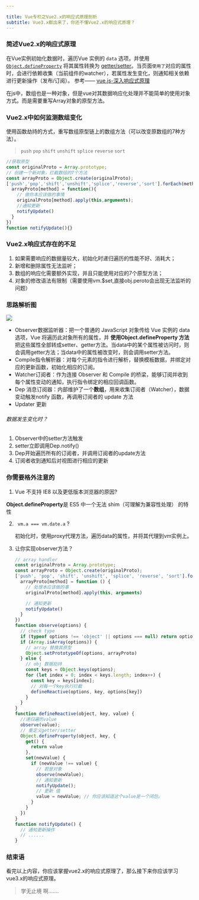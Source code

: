 ```yaml
---

title: Vue专栏之Vue2.x的响应式原理剖析
subtitle: Vue3.x都出来了，你还不懂Vue2.x的响应式原理？
---
```


### 简述Vue2.x的响应式原理

在Vue实例初始化数据时，遍历Vue 实例的 `data` 选项，并使用 [`Object.defineProperty`](https://developer.mozilla.org/zh-CN/docs/Web/JavaScript/Reference/Global_Objects/Object/defineProperty) 将其属性转换为 [getter/setter](https://developer.mozilla.org/zh-CN/docs/Web/JavaScript/Guide/Working_with_Objects#%E5%AE%9A%E4%B9%89_getters_%E4%B8%8E_setters)。当页面`使用了`对应的属性时，会进行依赖收集（当前组件的watcher），若属性发生变化，则通知相关依赖进行更新操作（发布/订阅）。 参考—— [vue.js-深入响应式原理](https://cn.vuejs.org/v2/guide/reactivity.html)

在js中，数组也是一种对象，但是vue对其数据响应化处理并不能简单的使用对象方式。而是需要重写Array对象的原型方法。

### Vue2.x中如何监测数组变化

使用函数劫持的方式，重写数组原型链上的数组方法（可以改变原数组的7种方法）。

> `push` `pop` `shift` `unshift` `splice`  `reverse`  `sort` 

```javascript
//获取原型
const originalProto = Array.prototype;
// 创建一个新对象，拦截数组的7个方法
const arrayProto = Object.create(originalProto);
['push','pop','shift','unshift','splice','reverse','sort'].forEach(method=>{
  arrayProto[method] = function(){
    // 做你本应该做的事情
    originalProto[method].apply(this,arguments);
    //通知更新
    notifyUpdate()
  }
})
function notifyUpdate(){}
```

### Vue2.x响应式存在的不足

1. 如果需要响应的数据量较大，初始化时递归遍历的性能不好、消耗大；
2. 新增和删除属性无法监听；
3. 数组的响应化需要额外实现，并且只能使用对应的7个原型方法；
4. 对象的修改语法有限制（需要使用vm.$set,直接obj.peroto会出现无法监听的问题）


### 思路解析图

![](http://dukangblog.top/img/vue.observer.watcher.jpg)

- Observer数据监听器：把一个普通的 JavaScript 对象传给 Vue 实例的 data 选项，Vue 将遍历此对象所有的属性，并 **使用Object.defineProperty 方法** 把这些属性全部转成setter、getter方法。当data中的某个属性被访问时，则会调用getter方法；当data中的属性被改变时，则会调用setter方法。
- Compile指令解析器：对每个元素的指令进行解析，替换模板数据，并绑定对应的更新函数，初始化相应的订阅。
- Watcher订阅者：作为连接 Observer 和 Compile 的桥梁，能够订阅并收到每个属性变动的通知，执行指令绑定的相应回调函数。
- Dep 消息订阅器：内部维护了一个**数组**，用来收集订阅者（Watcher），数据变动触发notify 函数，再调用订阅者的 update 方法
- Updater 更新

###### 数据发生变化时？

1. Observer中的setter方法触发
2. setter立即调用Dep.notify()
3. Dep开始遍历所有的订阅者，并调用订阅者的update方法
4. 订阅者收到通知后对视图进行相应的更新

### 你需要格外注意的

1.  Vue 不支持 IE8 以及更低版本浏览器的原因?

   **Object.defineProperty**是 ES5 中一个无法 shim（可理解为兼容性处理） 的特性

2. ` vm.a === vm.date.a`  ?

   初始化时，使用proxy代理方法，遍历data的属性，并将其代理到vm实例上。

3. 让你实现observer方法？

   ```javascript
   // array handler
   const originalProto = Array.prototype;
   const arrayProto = Object.create(originalProto);
   ['push', 'pop', 'shift', 'unshift', 'splice', 'reverse', 'sort'].forEach(method => {
     arrayProto[method] = function () {
       // 处理本应该做的事
       originalProto[method].apply(this, arguments)

       // 通知更新
       notifyUpdate()
     }
   })
   function observe(options) {
     // check type 
     if (typeof options !== 'object' || options === null) return options
     if (Array.isArray(options)) {
       // array 替换其原型
       Object.setPrototypeOf(options, arrayProto)
     } else {
       // obj 数据劫持
       const keys = Object.keys(options);
       for (let index = 0; index < keys.length; index++) {
         const key = keys[index];
         // 对每一个key执行拦截
         defineReactive(options, key, options[key])
       }
     }
   }
   function defineReactive(object, key, value) {
     //递归遍历value
     observe(value);
     // 重定义getter/setter
     Object.defineProperty(object, key, {
       get() {
         return value
       },
       set(newValue) {
         if (newValue !== value) {
           // 若是对象
           observe(newValue);
           // 通知更新
           notifyUpdate();
           // 更新 值
           value = newValue; // 你应该知道这个value是一个闭包。
         }
       }
     })
   }
   function notifyUpdate() {
     // 通知更新操作
     // ......
   }
   ```

### 结束语

看完以上内容，你应该掌握vue2.x的响应式原理了，那么接下来你应该学习vue3.x的响应式原理。

> 学无止境 啊.......

